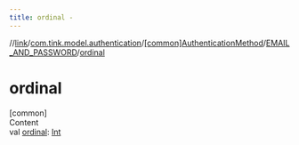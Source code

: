 ```yaml
---
title: ordinal -
---
```

//[link](../../../index.md)/[com.tink.model.authentication](../../index.md)/[[common]AuthenticationMethod](../index.md)/[EMAIL_AND_PASSWORD](index.md)/[ordinal](ordinal.md)



# ordinal  
[common]  
Content  
val [ordinal](ordinal.md): [Int](https://kotlinlang.org/api/latest/jvm/stdlib/kotlin/-int/index.html)  



